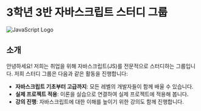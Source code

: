 # 3학년 3반 자바스크립트 스터디 그룹

![JavaScript Logo](https://upload.wikimedia.org/wikipedia/commons/6/6a/JavaScript-logo.png)

## 소개
안녕하세요! 저희는 취업을 위해 자바스크립트(JS)를 전문적으로 스터디하는 그룹입니다. 저희 스터디 그룹은 다음과 같은 활동을 진행합니다:

- **자바스크립트 기초부터 고급까지**: 모든 레벨의 개발자들이 함께 배울 수 있습니다.
- **실제 프로젝트 적용**: 이론을 실습으로 연결하여 실제 프로젝트에 적용해 봅니다.
- **강의 진행**: 자바스크립트에 대한 이해를 높이기 위한 강의도 함께 진행합니다.

